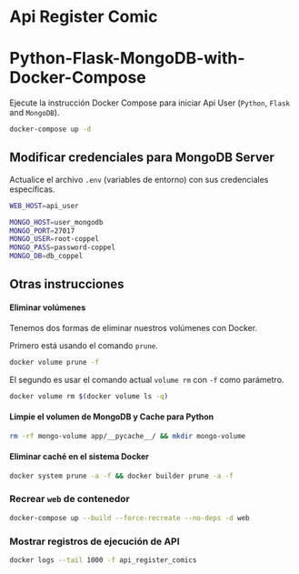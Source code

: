 # Api Register Comic 
# Python-Flask-MongoDB-with-Docker-Compose

Ejecute la instrucción Docker Compose para iniciar Api User (`Python`, `Flask` and `MongoDB`). 

```bash
docker-compose up -d
```

## Modificar credenciales para MongoDB Server

Actualice el archivo `.env` (variables de entorno) con sus credenciales específicas.

```bash
WEB_HOST=api_user

MONGO_HOST=user_mongodb
MONGO_PORT=27017
MONGO_USER=root-coppel
MONGO_PASS=password-coppel
MONGO_DB=db_coppel
```

## Otras instrucciones

#### Eliminar volúmenes
Tenemos dos formas de eliminar nuestros volúmenes con Docker.

Primero está usando el comando `prune`.

```bash
docker volume prune -f
```

El segundo es usar el comando actual `volume rm` con `-f` como parámetro.

```bash
docker volume rm $(docker volume ls -q)
```

#### Limpie el volumen de MongoDB y Cache para Python

```bash
rm -rf mongo-volume app/__pycache__/ && mkdir mongo-volume
```

#### Eliminar caché en el sistema Docker

```bash
docker system prune -a -f && docker builder prune -a -f
```

### Recrear  `web` de contenedor

```bash
docker-compose up --build --force-recreate --no-deps -d web
```

### Mostrar registros de ejecución de API

```bash
docker logs --tail 1000 -f api_register_comics
```
